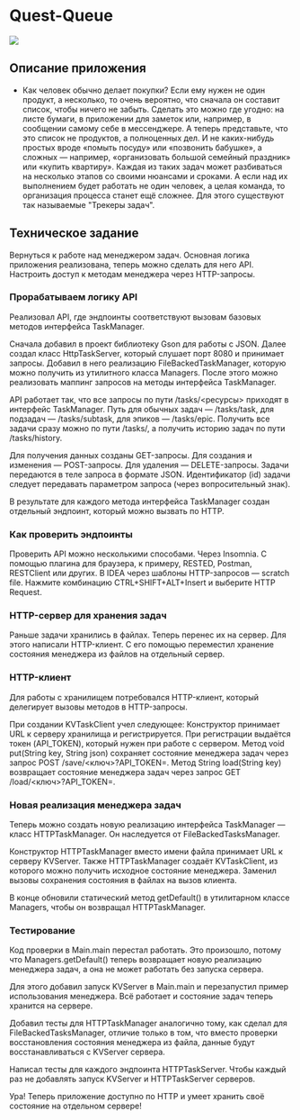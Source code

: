 # Quest-Queue

![](https://github.com/mynameisSergey/java-kanban/blob/main/img/%D0%A1%D1%85%D0%B5%D0%BC%D0%B0.png)

## Описание приложения  
* Как человек обычно делает покупки? Если ему нужен не один продукт, а несколько, то очень вероятно, что сначала он составит список, чтобы ничего не забыть. Сделать это можно где угодно: на листе бумаги, в приложении для заметок или, например, в сообщении самому себе в мессенджере. А теперь представьте, что это список не продуктов, а полноценных дел. И не каких-нибудь простых вроде «помыть посуду» или «позвонить бабушке», а сложных — например, «организовать большой семейный праздник» или «купить квартиру». Каждая из таких задач может разбиваться на несколько этапов со своими нюансами и сроками. А если над их выполнением будет работать не один человек, а целая команда, то организация процесса станет ещё сложнее. Для этого существуют так называемые "Трекеры задач".  

## Техническое задание
Вернуться к работе над менеджером задач. Основная логика приложения реализована, теперь можно сделать для него API.
Настроить доступ к методам менеджера через HTTP-запросы.

### Прорабатываем логику API
Реализовал API, где эндпоинты соответствуют вызовам базовых методов интерфейса TaskManager.

Сначала добавил в проект библиотеку Gson для работы с JSON. Далее создал класс HttpTaskServer, который слушает
порт 8080 и принимает запросы. Добавил в него реализацию FileBackedTaskManager, которую можно получить из утилитного
класса Managers. После этого можно реализовать маппинг запросов на методы интерфейса TaskManager.

API работает так, что все запросы по пути /tasks/<ресурсы> приходят в интерфейс TaskManager. Путь для обычных
задач — /tasks/task, для подзадач — /tasks/subtask, для эпиков — /tasks/epic. Получить все задачи сразу можно по
пути /tasks/, а получить историю задач по пути /tasks/history.

Для получения данных созданы GET-запросы. Для создания и изменения — POST-запросы. Для удаления — DELETE-запросы.
Задачи передаются в теле запроса в формате JSON. Идентификатор (id) задачи следует передавать параметром запроса (через
вопросительный знак).

В результате для каждого метода интерфейса TaskManager создан отдельный эндпоинт, который можно
вызвать по HTTP.

### Как проверить эндпоинты
Проверить API можно несколькими способами.
Через Insomnia.
С помощью плагина для браузера, к примеру, RESTED, Postman, RESTClient или других.
В IDEA через шаблоны HTTP-запросов — scratch file. Нажмите комбинацию CTRL+SHIFT+ALT+Insert и выберите HTTP Request.

### HTTP-сервер для хранения задач
Раньше задачи хранились в файлах. Теперь перенес их на сервер. Для этого написали HTTP-клиент. С его помощью 
переместил хранение состояния менеджера из файлов на отдельный сервер.

### HTTP-клиент
Для работы с хранилищем потребовался HTTP-клиент, который делегирует вызовы методов в HTTP-запросы.

При создании KVTaskClient учел следующее:
Конструктор принимает URL к серверу хранилища и регистрируется. При регистрации выдаётся токен (API_TOKEN), который
нужен при работе с сервером.
Метод void put(String key, String json) сохраняет состояние менеджера задач через запрос
POST /save/<ключ>?API_TOKEN=.
Метод String load(String key) возвращает состояние менеджера задач через запрос GET /load/<ключ>?API_TOKEN=.

### Новая реализация менеджера задач
Теперь можно создать новую реализацию интерфейса TaskManager — класс HTTPTaskManager. Он наследуется от
FileBackedTasksManager.

Конструктор HTTPTaskManager вместо имени файла принимает URL к серверу KVServer. Также HTTPTaskManager
создаёт KVTaskClient, из которого можно получить исходное состояние менеджера. Заменил вызовы сохранения
состояния в файлах на вызов клиента.

В конце обновили статический метод getDefault() в утилитарном классе Managers, чтобы он возвращал HTTPTaskManager.

### Тестирование
Код проверки в Main.main перестал работать. Это произошло, потому что Managers.getDefault() теперь возвращает новую
реализацию менеджера задач, а она не может работать без запуска сервера. 

Для этого добавил запуск KVServer в Main.main и перезапустил пример использования менеджера. Всё работает и
состояние задач теперь хранится на сервере.

Добавил тесты для HTTPTaskManager аналогично тому, как сделал для FileBackedTasksManager, отличие только в том, что
вместо проверки восстановления состояния менеджера из файла, данные будут восстанавливаться с KVServer сервера.

Написал тесты для каждого эндпоинта HTTPTaskServer. Чтобы каждый раз не добавлять запуск KVServer и HTTPTaskServer
серверов. 

Ура! Теперь приложение доступно по HTTP и умеет хранить своё состояние на отдельном сервере!